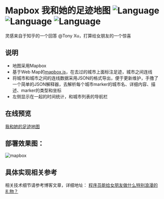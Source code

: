 # Mapbox 我和她的足迹地图 ![Language](https://img.shields.io/badge/language-html-blue.svg?style=flat-square) ![Language](https://img.shields.io/badge/language-css-blue.svg?style=flat-square) ![Language](https://img.shields.io/badge/language-js-blue.svg?style=flat-square)

灵感来自于知乎的一个回答 @Tony Xu，打算给女朋友的一个惊喜

## 说明
* 地图采用Mapbox
* 基于Web Map的[mapbox.js](https://www.mapbox.com/mapbox.js/api/v2.4.0/)，在去过的城市上面标注足迹，城市之间连线
* 将城市和城市之间的连线数据采用JSON的格式导出，便于更新维护，手撸了一个简单的JSON解释器，去解析每个城市marker的城市名、详细内容、描述、marker的类型和坐标
* 左侧显示在一起的时间统计，和城市列表的导航栏

## 在线预览

[我和她的足迹地图](https://v4if.github.io/mapbox)  

## 部署效果图：

![mapbox](https://github.com/v4if/mapbox/raw/master/687474703a2f2f37786f7438632e636f6d312e7a302e676c622e636c6f7564646e2e636f6d2f323031362d30392d30382d3137323430362e706e67.png)

## 具体实现相关参考

相关技术细节请参考博客文章，详细地址： [程序员能给女朋友做什么特别浪漫的礼物？](https://v4if.github.io/2016/ForBunny/)
